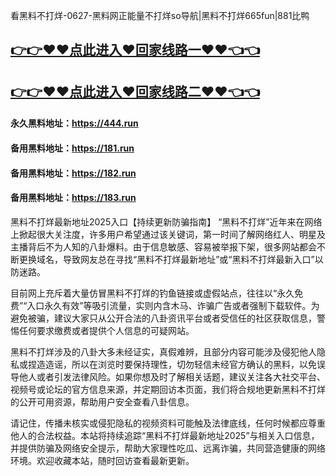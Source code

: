 看黑料不打烊-0627-黑料网正能量不打烊so导航|黑料不打烊665fun|881比鸭

## [👉👉♥♥点此进入♥回家线路一♥♥👈👈](https://unpkg.com/182run/index.html)
## [👉👉♥♥点此进入♥回家线路二♥♥👈👈](https://unpkg.com/182-1run/index.html)

#### 永久黑料地址：https://444.run
#### 备用黑料地址：https://181.run
#### 备用黑料地址：https://182.run
#### 备用黑料地址：https://183.run


黑料不打烊最新地址2025入口【持续更新防骗指南】
“黑料不打烊”近年来在网络上掀起很大关注度，许多用户希望通过该关键词，第一时间了解网络红人、明星及主播背后不为人知的八卦爆料。由于信息敏感、容易被举报下架，很多网站都会不断更换域名，导致网友总在寻找“黑料不打烊最新地址”或“黑料不打烊最新入口”以防迷路。

目前网上充斥着大量仿冒黑料不打烊的钓鱼链接或虚假站点，往往以“永久免费”“入口永久有效”等吸引流量，实则内含木马、诈骗广告或者强制下载软件。为避免被骗，建议大家只从公开合法的八卦资讯平台或者受信任的社区获取信息，警惕任何要求缴费或者提供个人信息的可疑网站。

黑料不打烊涉及的八卦大多未经证实，真假难辨，且部分内容可能涉及侵犯他人隐私或捏造造谣，所以在浏览时要保持理性，切勿轻信未经官方确认的黑料，以免误导他人或者引发法律风险。如果你想及时了解相关话题，建议关注各大社交平台、视频号或论坛的官方信息来源，并定期回访本页面，我们将合规地更新黑料不打烊的公开可用资源，帮助用户安全查看八卦信息。

请记住，传播未核实或侵犯隐私的视频资料可能触及法律底线，任何时候都应尊重他人的合法权益。本站将持续追踪“黑料不打烊最新地址2025”与相关入口信息，并提供防骗及网络安全提示，帮助大家理性吃瓜、远离诈骗，共同营造健康的网络环境。欢迎收藏本站，随时回访查看最新更新。



